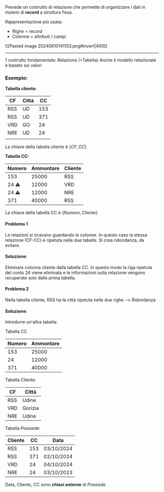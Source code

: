 Prevede un costrutto di relazione che permette di organizzare i dati in insiemi di **record** a struttura fissa. 

Rappresentazione più usata: 
- Righe = record
- Colonne = attributi / campi

![[Pasted image 20240610141153.png#invert|400]]

---

1 costrutto fondamentale: Relazione (=Tabella)
Anche il modello relazionale è basato sui valori 

###  Esempio: 
**Tabella cliente:** 

| CF  | Città | CC  |
| --- | ----- | --- |
| RSS | UD    | 153 |
| RSS | UD    | 371 |
| VRD | GO    | 24  |
| NRE | UD    | 24  |
|     |       |     |

La chiave della tabella cliente è $\{ CF, CC\}$ 

**Tabella CC:** 

| Numero | Ammontare | Cliente |
| ------ | --------- | ------- |
| 153    | 25000     | RSS     |
| 24 ⚠️  | 12000     | VRD     |
| 24 ⚠️  | 12000     | NRE     |
| 371    | 40000     | RSS     |

La chiave della tabella CC è $\{Numero, Cliente \}$ 

#### Problema 1
Le relazioni si ricavano guardando le colonne. 
In questo caso la stessa relazione (CF-CC) è ripetuta nelle due tabelle. Si crea ridondanza, da evitare. 
#### Soluzione: 
Eliminare colonna cliente dalla tabella CC. In questo modo la riga ripetuta del conto 24 viene eliminata e le informazioni sulla relazione vengono recuperate solo dalla prima tabella. 

#### Problema 2
Nella tabella cliente, RSS ha la città ripetuta nelle due righe --> Ridondanza 
#### Soluzione:
Introdurre un'altra tabella: 

Tabella CC

| Numero | Ammontare |
| ------ | --------- |
| 153    | 25000     |
| 24     | 12000     |
| 371    | 40000     |

Tabella Cliente:

| CF  | Città   |
| --- | ------- |
| RSS | Udine   |
| VRD | Gorizia |
| NRE | Udine   |

Tabella Possiede: 

| Cliente | CC  | Data       |
| ------- | --- | ---------- |
| RSS     | 153 | 03/10/2024 |
| RSS     | 371 | 02/10/2024 |
| VRD     | 24  | 04/10/2024 |
| NRE     | 24  | 03/10/2023 |

Data, Cliente, CC sono **chiavi esterne** di *Possiede*
